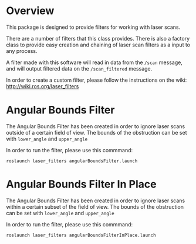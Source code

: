 
# Overview
This package is designed to provide filters for working with laser scans.

There are a number of filters that this class provides.  There is also
a factory class to provide easy creation and chaining of laser scan
filters as a input to any process.

A filter made with this software will read in data from the `/scan` message, and will output filtered data on the `/scan_filtered` message.

In order to create a custom filter, please follow the instructions on the wiki: http://wiki.ros.org/laser_filters

# Angular Bounds Filter 

The Angular Bounds Filter has been created in order to ignore laser scans outside of a certain field of view. The bounds of the obstruction can be set with `lower_angle` and `upper_angle`


In order to run the filter, please use this commmand:
```
roslaunch laser_filters angularBoundsFilter.launch
```

# Angular Bounds Filter In Place

The Angular Bounds Filter has been created in order to ignore laser scans within a certain subset of the field of view. The bounds of the obstruction can be set with `lower_angle` and `upper_angle`


In order to run the filter, please use this commmand:
```
roslaunch laser_filters angularBoundsFilterInPlace.launch
```

